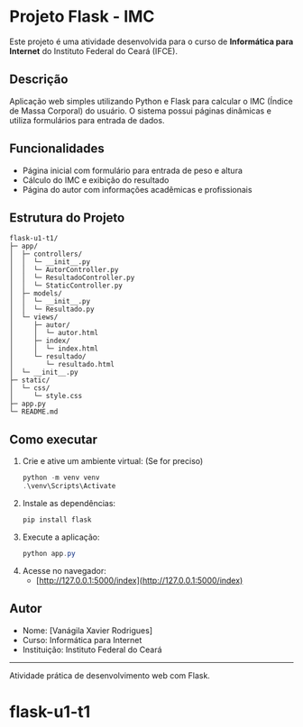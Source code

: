 # Projeto Flask - IMC

Este projeto é uma atividade desenvolvida para o curso de **Informática para Internet** do Instituto Federal do Ceará (IFCE).

## Descrição

Aplicação web simples utilizando Python e Flask para calcular o IMC (Índice de Massa Corporal) do usuário. O sistema possui páginas dinâmicas e utiliza formulários para entrada de dados.

## Funcionalidades
- Página inicial com formulário para entrada de peso e altura
- Cálculo do IMC e exibição do resultado
- Página do autor com informações acadêmicas e profissionais

## Estrutura do Projeto
```
flask-u1-t1/
├─ app/
│  ├─ controllers/
│  │  └─ __init__.py
│  │  └─ AutorController.py
│  │  └─ ResultadoController.py
│  │  └─ StaticController.py
│  ├─ models/
│  │  └─ __init__.py
│  │  └─ Resultado.py
│  └─ views/
│     ├─ autor/
│     │  └─ autor.html
│     ├─ index/
│     │  └─ index.html
│     └─ resultado/
│        └─ resultado.html
│  └─ __init__.py
├─ static/
│  └─ css/
│     └─ style.css
├─ app.py
└─ README.md

```

## Como executar
1. Crie e ative um ambiente virtual: (Se for preciso)
	```powershell
	python -m venv venv
	.\venv\Scripts\Activate
	```
2. Instale as dependências:
	```powershell
	pip install flask
	```
3. Execute a aplicação:
	```powershell
	python app.py
	```
4. Acesse no navegador:
	- [http://127.0.0.1:5000/index](http://127.0.0.1:5000/index)

## Autor
- Nome: [Vanágila Xavier Rodrigues]
- Curso: Informática para Internet
- Instituição: Instituto Federal do Ceará

---
Atividade prática de desenvolvimento web com Flask.
# flask-u1-t1
